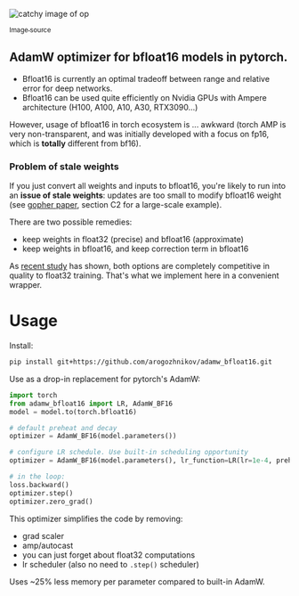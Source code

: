 ![catchy image of op](https://miro.medium.com/max/1400/1*emPDLzTy0oW5BWLuxDSbKQ.png)

[<sub>Image source</sub>](https://medium.com/analytics-vidhya/optimization-acb996a4623c)

## AdamW optimizer for bfloat16 models in pytorch.

- Bfloat16 is currently an optimal tradeoff between range and relative error for deep networks.
- Bfloat16 can be used quite efficiently on Nvidia GPUs with Ampere architecture (H100, A100, A10, A30, RTX3090...)

However, usage of bfloat16 in torch ecosystem is ... awkward 
(torch AMP is very non-transparent, and was initially developed with a focus on fp16, which is **totally** different from bf16).


### Problem of stale weights

If you just convert all weights and inputs to bfloat16, you're likely to run into an **issue of stale weights**:
updates are too small to modify bfloat16 weight 
(see [gopher paper](https://storage.googleapis.com/deepmind-media/research/language-research/Training%20Gopher.pdf), section C2 for a large-scale example).

There are two possible remedies: 

- keep weights in float32 (precise) and bfloat16 (approximate)
- keep weights in bfloat16, and keep correction term in bfloat16  

As [recent study](https://arxiv.org/abs/2010.06192) has shown, 
both options are completely competitive in quality to float32 training.
That's what we implement here in a convenient wrapper.


# Usage

Install:

```bash
pip install git+https://github.com/arogozhnikov/adamw_bfloat16.git
```

Use as a drop-in replacement for pytorch's AdamW:
```python
import torch
from adamw_bfloat16 import LR, AdamW_BF16
model = model.to(torch.bfloat16)

# default preheat and decay
optimizer = AdamW_BF16(model.parameters())

# configure LR schedule. Use built-in scheduling opportunity
optimizer = AdamW_BF16(model.parameters(), lr_function=LR(lr=1e-4, preheat_steps=5000, decay_power=-0.25))

# in the loop:
loss.backward()
optimizer.step()
optimizer.zero_grad()

```

This optimizer simplifies the code by removing:

- grad scaler
- amp/autocast
- you can just forget about float32 computations
- lr scheduler (also no need to `.step()` scheduler)

Uses ~25% less memory per parameter compared to built-in AdamW.
